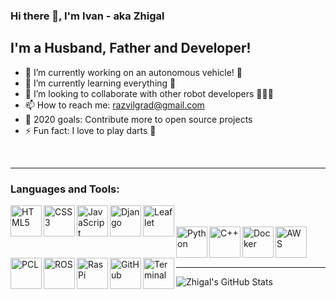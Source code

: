 ### Hi there 👋, I'm Ivan - aka Zhigal

## I'm a Husband, Father and Developer!
- 🔭 I’m currently working on an autonomous vehicle! 🚜
- 🌱 I’m currently learning everything 🤣
- 👯 I’m looking to collaborate with other robot developers 🤖🤖🤖
- 📫 How to reach me: razvilgrad@gmail.com
- 🥅 2020 goals: Contribute more to open source projects
- ⚡ Fun fact: I love to play darts 🎯

<br/>

---

### Languages and Tools:

<img align="left" alt="HTML5" height="50px" src="../assets/html.png?raw=true" />
<img align="left" alt="CSS3" height="50px" src="../assets/css.png?raw=true" />
<img align="left" alt="JavaScript" height="50px" src="../assets/javascript.png?raw=true" />
<img align="left" alt="Django" height="50px" src="../assets/django.jpeg?raw=true" />
<img align="left" alt="Leaflet" height="50px" src="../assets/leaflet.png?raw=true" />

<br/>
<br/>

<img align="left" alt="Python" height="50px" src="../assets/python.png?raw=true" />
<img align="left" alt="C++" height="50px" src="../assets/cpp.png?raw=true" />
<img align="left" alt="Docker" height="50px" src="../assets/docker.png?raw=true" />
<img align="left" alt="AWS" height="50px" src="../assets/aws.png?raw=true" />
<img align="left" alt="PCL" height="50px" src="../assets/pcl2.png?raw=true" />
<img align="left" alt="ROS" height="50px" src="../assets/ros.png?raw=true" /> <br/>
<img align="left" alt="RasPi" height="50px" src="../assets/raspi.png?raw=true" />
<img align="left" alt="GitHub" height="50px" src="../assets/github.png?raw=true" />
<img align="left" alt="Terminal" height="50px" src="../assets/terminal.png?raw=true" />

<br/>
<br/>

---

<img align="left" alt="Zhigal's GitHub Stats" src="https://github-readme-stats.codestackr.vercel.app/api?username=Zhigal&show_icons=true&hide_border=true&count_private=true" />
